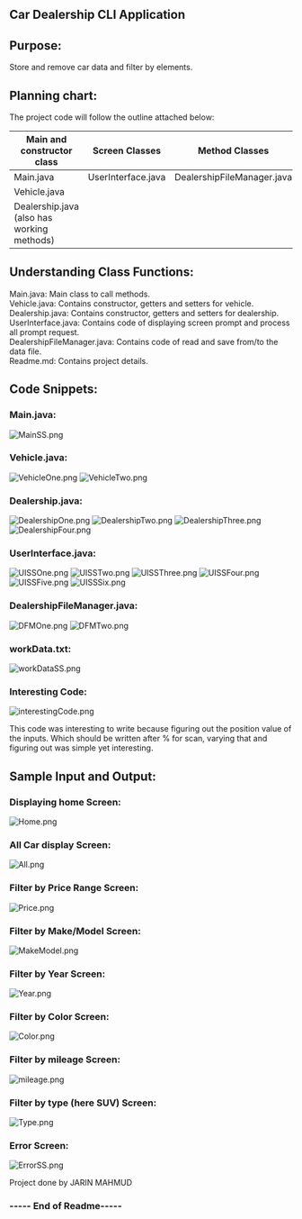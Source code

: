 ## Car Dealership CLI Application
## Purpose:
Store and remove car data and filter by elements.

## Planning chart:
The project code will follow the outline attached below:

| Main and constructor class                  | Screen Classes     | Method Classes             | Other Files  |
|---------------------------------------------|--------------------|----------------------------|--------------|
| Main.java                                   | UserInterface.java | DealershipFileManager.java | workData.txt |
| Vehicle.java                                |                    |                            | Readme.md    |
| Dealership.java  (also has working methods) |                    |                            |              |

## Understanding Class Functions:
Main.java: Main class to call methods. <br/>
Vehicle.java: Contains constructor, getters and setters for vehicle. <br/>
Dealership.java: Contains constructor, getters and setters for dealership. <br/>
UserInterface.java: Contains code of displaying screen prompt and process all prompt request. <br/>
DealershipFileManager.java: Contains code of read and save from/to the data file. <br/>
Readme.md: Contains project details.

## Code Snippets:

### Main.java:
![MainSS.png](MainSS.png)

### Vehicle.java:
![VehicleOne.png](VehicleOne.png)
![VehicleTwo.png](VehicleTwo.png)

### Dealership.java:
![DealershipOne.png](DealershipOne.png)
![DealershipTwo.png](DealershipTwo.png)
![DealershipThree.png](DealershipThree.png)
![DealershipFour.png](DealershipFour.png)

### UserInterface.java:
![UISSOne.png](UISSOne.png)
![UISSTwo.png](UISSTwo.png)
![UISSThree.png](UISSThree.png)
![UISSFour.png](UISSFour.png)
![UISSFive.png](UISSFive.png)
![UISSSix.png](UISSSix.png)

### DealershipFileManager.java:
![DFMOne.png](DFMOne.png)
![DFMTwo.png](DFMTwo.png)

### workData.txt:
![workDataSS.png](workDataSS.png)

### Interesting Code:
![interestingCode.png](interestingCode.png)

This code was interesting to write because figuring out the position value of the inputs. Which should be written after % for scan, varying that and figuring out was simple yet interesting.

## Sample Input and Output:
### Displaying home Screen:
![Home.png](Home.png)

### All Car display Screen:
![All.png](All.png)

### Filter by Price Range Screen:
![Price.png](Price.png)

### Filter by Make/Model Screen:
![MakeModel.png](MakeModel.png)

### Filter by Year Screen:
![Year.png](Year.png)

### Filter by Color Screen:
![Color.png](Color.png)

### Filter by mileage Screen:
![mileage.png](mileage.png)

### Filter by type (here SUV) Screen:
![Type.png](Type.png)
### Error Screen:
![ErrorSS.png](ErrorSS.png)


Project done by JARIN MAHMUD

### ----- End of Readme-----


